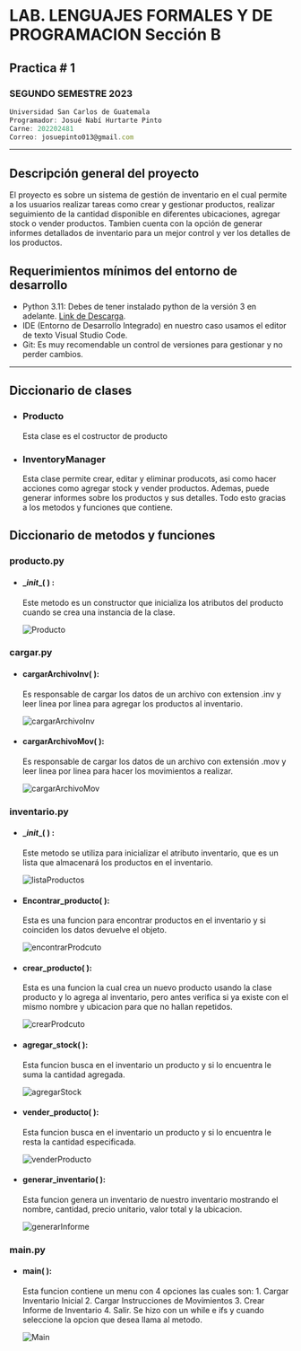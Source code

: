# LAB. LENGUAJES FORMALES Y DE PROGRAMACION Sección B
## Practica # 1
### SEGUNDO SEMESTRE 2023
```js
Universidad San Carlos de Guatemala
Programador: Josué Nabí Hurtarte Pinto
Carne: 202202481
Correo: josuepinto013@gmail.com
```
---
## Descripción general del proyecto
El proyecto es sobre un sistema de gestión de inventario en el cual permite a los usuarios realizar tareas como crear y gestionar productos, realizar seguimiento de la cantidad disponible en diferentes ubicaciones, agregar stock o vender productos. Tambien cuenta con la opción de generar informes detallados de inventario para un mejor control y ver los detalles de los productos.

## Requerimientos mínimos del entorno de desarrollo
* Python 3.11: Debes de tener instalado python de la versión 3 en adelante. [Link de Descarga](https://www.python.org/downloads/).
* IDE (Entorno de Desarrollo Integrado) en nuestro caso usamos el editor de texto Visual Studio Code.
* Git: Es muy recomendable un control de versiones para gestionar y no perder cambios.


---
## Diccionario de clases 
* ### Producto 
     Esta clase es el costructor de producto
* ### InventoryManager
     Esta clase permite crear, editar y eliminar producots, asi como hacer acciones como agregar stock y vender productos. Ademas, puede generar informes sobre los productos y sus detalles. Todo esto gracias a los metodos y funciones que contiene.



## Diccionario de metodos y funciones

### producto.py
* #### \__init__( ) :
    Este metodo es un constructor que inicializa los atributos del producto cuando se crea una instancia de la clase.

    ![Producto](https://i.ibb.co/dknXW2n/Producto.png)

### cargar.py    
* ####   cargarArchivoInv( ): 
    Es responsable de cargar los datos de un archivo con extension .inv y leer linea por linea para agregar los productos al inventario.

    ![cargarArchivoInv](https://i.ibb.co/SJSLNmw/cargar-Archivo-Inv.png)
* #### cargarArchivoMov( ):
    Es responsable de cargar los datos de un archivo con extensión .mov y leer linea por linea para hacer los movimientos a realizar. 

    ![cargarArchivoMov](https://i.ibb.co/gyVvgxV/cargar-Archivo-Mov.png)

### inventario.py
* #### \__init__( ) :
    Este metodo se utiliza para inicializar el atributo inventario, que es un lista que almacenará los productos en el inventario.

    ![listaProductos](https://i.ibb.co/yhRPdfC/lista-Productos.png)
    
* #### Encontrar_producto( ):
    Esta es una funcion para encontrar productos en el inventario y si coinciden los datos devuelve el objeto.

    ![encontrarProdcuto](https://i.ibb.co/1ZNPPLc/encontrar-Producto.png)

* #### crear_producto( ):
    Esta es una funcion la cual crea un nuevo producto usando la clase producto y lo agrega al inventario, pero antes verifica si ya existe con el mismo nombre y ubicacion para que no hallan repetidos.  

    ![crearProdcuto](https://i.ibb.co/pJyhrXr/crear-Producto.png)

* #### agregar_stock( ):
    Esta funcion busca en el inventario un producto y si lo encuentra le suma la cantidad agregada.

    ![agregarStock](https://i.ibb.co/8M4yhbb/agregar-Stock.png)

* #### vender_producto( ):
    Esta funcion busca en el inventario un producto y si lo encuentra le resta la cantidad especificada.

    ![venderProducto](https://i.ibb.co/QpFk18r/vender-Producto.png)

* #### generar_inventario( ):
    Esta funcion genera un inventario de nuestro inventario mostrando el nombre, cantidad, precio unitario, valor total y la ubicacion.

    ![generarInforme](https://i.ibb.co/vVYktFy/generar-Informe.png)

### main.py

* #### main( ):
    Esta funcion contiene un menu con 4 opciones las cuales son: 1. Cargar Inventario Inicial 2. Cargar Instrucciones de Movimientos 3. Crear Informe de Inventario 4. Salir. Se hizo con un while e ifs y cuando seleccione la opcion que desea llama al metodo.

    ![Main](https://i.ibb.co/fp209T8/main.png)




